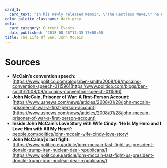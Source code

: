 ```yaml
---
card_1:
  card_text: "In his newly released memoir, \"The Restless Wave,\" he wrote: \"Ita\x19s been quite a ride. Ia\x19ve known great passions, seen amazing wonders, fought in a war, and helped make a peace. I made a small place for myself in the story of America and the history of my times.a\x1D\n\n[view sources](https://smarthernews.com/18-08-26-sen-john-mccain/)"
color_palette_classname: dark-grey
meta:
  card_category: Current Events
  date_published: '2018-08-26T17:35:17+00:00'
title: The Life Of Sen. John McCain
---
```

Sources
=======

*   **McCain’s convention speech**:  
    [https://www.politico.com/blogs/ben-smith/2008/09/mccains-convention-speech-011596](https://www.politico.com/blogs/ben-smith/2008/09/mccains-convention-speech-011596)
*   **John McCain, Prisoner of War: A First-Person Account:** [https://www.usnews.com/news/articles/2008/01/28/john-mccain-prisoner-of-war-a-first-person-account](https://www.usnews.com/news/articles/2008/01/28/john-mccain-prisoner-of-war-a-first-person-account)
*   **Inside John McCain’s Love Story with Wife Cindy: ‘He Is My Hero and I Love Him with All My Heart’:**  
    [people.com/politics/john-mccain-wife-cindy-love-story/](http://people.com/politics/john-mccain-wife-cindy-love-story/)
*   **John McCainas last fight:**  
    [https://www.politico.eu/article/john-mccain-last-fight-us-president-donald-trump-iran-nuclear-deal-republicans/](https://www.politico.eu/article/john-mccain-last-fight-us-president-donald-trump-iran-nuclear-deal-republicans/)